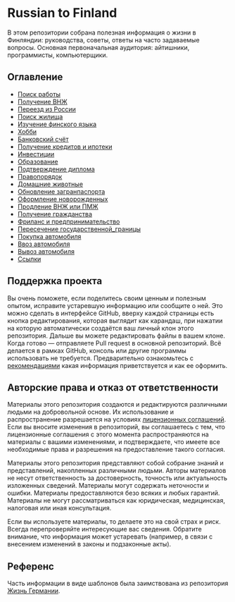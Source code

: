 # Russian to Finland

В этом репозитории собрана полезная информация о жизни в Финляндии: руководства, советы, ответы на часто задаваемые вопросы. Основная первоначальная аудитория: айтишники, программисты, компьютерщики.

## Оглавление

- [Поиск работы](01_Поиск_работы.md)
- [Получение ВНЖ](02_Получение_ВНЖ.md)
- [Переезд из России](03_Переезд_из_России.md)
- [Поиск жилища](04_Поиск_жилища.md)
- [Изучение финскогo языка](05_Изучение_финского_языка.md)
- [Хобби](06_Хобби.md)
- [Банковский счёт](10_Банковский_счёт.md)
- [Получение кредитов и ипотеки](11_Получение_кредитов_и_ипотеки.md)
- [Инвестиции](12_Инвестиции.md)
- [Образование](20_Образование.md)
- [Подтверждение диплома](21_Подтверждение_диплома.md)
- [Правопорядок](40_Правопорядок.md)
- [Домашние животные](41_Домашние_животные.md)
- [Обновление загранпаспорта](42_Обновление_загранпаспорта.md)
- [Оформление новорожденных](43_Оформление_новорожденных.md)
- [Продление ВНЖ или ПМЖ](44_Продление_ВНЖ_или_ПМЖ.md)
- [Получение гражданства](45_Получение_гражданства.md)
- [Фриланс и предпринимательство](46_Фриланс_и_предпринимательство.md)
- [Пересечение государственной_границы](47_Пересечение_государственной_границы.md)
- [Покупка автомобиля](51_Покупка_автомобиля.md)
- [Ввоз автомобиля](52_Ввоз_автомобиля.md)
- [Вывоз автомобиля](53_Вывоз_автомобиля.md)
- [Ссылки](99_references.md)

## Поддержка проекта

Вы очень поможете, если поделитесь своим ценным и полезным опытом, исправите устаревшую информацию или сообщите о ней. Это можно сделать в интерфейсе GitHub, вверху каждой страницы есть кнопка редактирования, которая выглядит как карандаш, при нажатии на которую автоматически создаётся ваш личный клон этого репозитория. Дальше вы можете редактировать файлы в вашем клоне. Когда готово — отправляете Pull request в основной репозиторий. Всё делается в рамках GitHub, консоль или другие программы использовать не требуется. Предварительно ознакомьтесь с [рекомендациями](CONTRIBUTING.md) какая информация приветствуется и как ее оформить.

## Авторские права и отказ от ответственности

Материалы этого репозитория создаются и редактируются различными людьми на добровольной основе. Их использование и распространение разрешается на условиях [лицензионных соглашений](LICENSE). Если вы вносите изменения в репозиторий, вы соглашаетесь с тем, что лицензионные соглашения с этого момента распространяются на материалы с вашими изменениями, и подтверждаете, что имеете все необходимые права и разрешения на предоставление такого согласия.

Материалы этого репозитория представляют собой собрание знаний и представлений, накопленных различными людьми. Авторы материалов не несут ответственность за достоверность, точность или актуальность изложенных сведений. Материалы могут содержать неточности и ошибки. Материалы предоставляются безо всяких и любых гарантий. Материалы не могут рассматриваться как юридическая, медицинская, налоговая или иная консультация.

Если вы используете материалы, то делаете это на свой страх и риск. Всегда перепроверяйте интересующие вас сведения. Обратите внимание, что информация может устаревать (например, в связи с внесением изменений в законы и подзаконные акты).

## Референс

Часть информации в виде шаблонов была заимствована из репозитория [Жизнь Германии](https://github.com/ru-de/faq).
